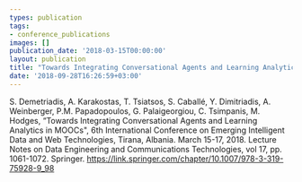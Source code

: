 ```yaml
---
types: publication
tags:
- conference_publications
images: []
publication_date: '2018-03-15T00:00:00'
layout: publication
title: "Towards Integrating Conversational Agents and Learning Analytics in MOOCs"
date: '2018-09-28T16:26:59+03:00'
---
```

S. Demetriadis, A. Karakostas, T. Tsiatsos, S. Caballé, Y. Dimitriadis, A. Weinberger, P.M. Papadopoulos, G. Palaigeorgiou, C. Tsimpanis, M. Hodges, “Towards Integrating Conversational Agents and Learning Analytics in MOOCs", 6th International Conference on Emerging Intelligent Data and Web Technologies, Tirana, Albania. March 15-17, 2018. Lecture Notes on Data Engineering and Communications Technologies, vol 17, pp. 1061-1072. Springer. https://link.springer.com/chapter/10.1007/978-3-319-75928-9_98